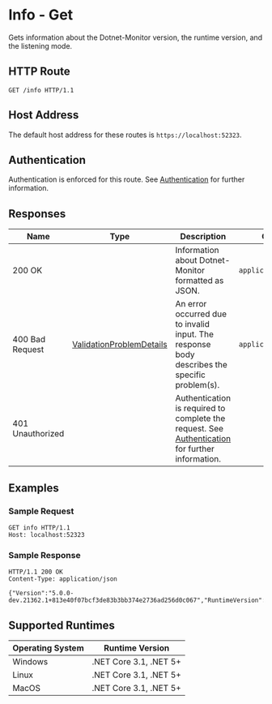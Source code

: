 # Info - Get

Gets information about the Dotnet-Monitor version, the runtime version, and the listening mode.

## HTTP Route

```http
GET /info HTTP/1.1
```

## Host Address

The default host address for these routes is `https://localhost:52323`.

## Authentication

Authentication is enforced for this route. See [Authentication](./../authentication.md) for further information.

## Responses

| Name | Type | Description | Content Type |
|---|---|---|---|
| 200 OK | | Information about Dotnet-Monitor formatted as JSON.  | `application/json` |
| 400 Bad Request | [ValidationProblemDetails](definitions.md#ValidationProblemDetails) | An error occurred due to invalid input. The response body describes the specific problem(s). | `application/problem+json` |
| 401 Unauthorized | | Authentication is required to complete the request. See [Authentication](./../authentication.md) for further information. | |

## Examples

### Sample Request

```http
GET info HTTP/1.1
Host: localhost:52323
```

### Sample Response

```http
HTTP/1.1 200 OK
Content-Type: application/json

{"Version":"5.0.0-dev.21362.1+813e40f07bcf3de83b3bb374e2736ad256d0c067","RuntimeVersion":"3.1.16","ListeningMode":"Connect"}
```

## Supported Runtimes

| Operating System | Runtime Version |
|---|---|
| Windows | .NET Core 3.1, .NET 5+ |
| Linux | .NET Core 3.1, .NET 5+ |
| MacOS | .NET Core 3.1, .NET 5+ |
